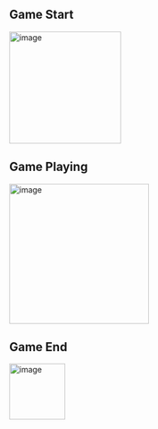 <h2>Game Start</h2>

<img src="https://github.com/sanket96s/Projects/assets/109816069/1f64f07c-b68b-4c81-ac2b-1ce65e8739b6" alt="image" height="200">

<h2>Game Playing</h2>

<img src="https://github.com/sanket96s/Projects/assets/109816069/9215da37-af3a-43d7-95c6-228b257910b6" alt="image" height="250">

<h2>Game End</h2>

<img src="https://github.com/sanket96s/Projects/assets/109816069/99e18b22-bef7-4c2e-9cd8-138dbd694169" alt="image" height="100">
